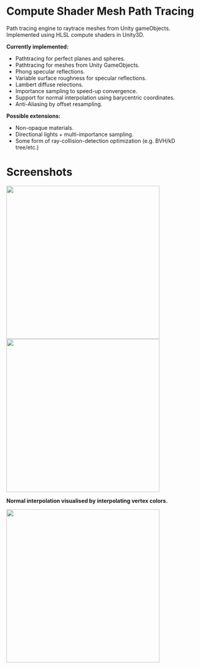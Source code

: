 # Compute Shader Mesh Path Tracing
Path tracing engine to raytrace meshes from Unity gameObjects. Implemented using HLSL compute shaders in Unity3D.

**Currently implemented:**
- Pathtracing for perfect planes and spheres.
- Pathtracing for meshes from Unity GameObjects.
- Phong specular reflections.
- Variable surface roughness for specular reflections.
- Lambert diffuse relections.
- Importance sampling to speed-up convergence.
- Support for normal interpolation using barycentric coordinates.
- Anti-Aliasing by offset resampling.

**Possible extensions:**
- Non-opaque materials.
- Directional lights + multi-importance sampling.
- Some form of ray-collision-detection optimization (e.g. BVH/kD tree/etc.)

# Screenshots

<img src="https://raw.github.com/akoreman/Compute-Shader-Mesh-Ray-Tracing/main/images/SpecReflections.PNG" width="400">  

<img src="https://raw.github.com/akoreman/Compute-Shader-Mesh-Ray-Tracing/main/images/RayScene.png" width="400">  

**Normal interpolation visualised by interpolating vertex colors.**


<img src="https://raw.github.com/akoreman/Compute-Shader-Mesh-Ray-Tracing/main/images/Interpolation.png" width="400">  
